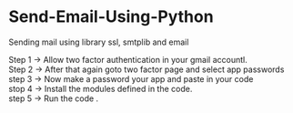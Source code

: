 # Send-Email-Using-Python
Sending mail using library ssl, smtplib and email <br>

Step 1 -> Allow two factor authentication in your gmail accountl.         <br>
Step 2 -> After that again goto two factor page and select app passwords  <br>
step 3 -> Now make a password your app and paste in your  code  <br>
stop 4 -> Install the modules defined in the code. <br>
step 5 -> Run the code .  <br>

